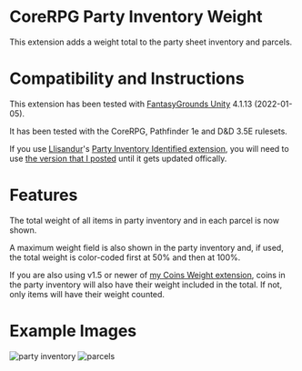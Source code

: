 # CoreRPG Party Inventory Weight
This extension adds a weight total to the party sheet inventory and parcels.

# Compatibility and Instructions
This extension has been tested with [FantasyGrounds Unity](https://www.fantasygrounds.com/home/FantasyGroundsUnity.php) 4.1.13 (2022-01-05).

It has been tested with the CoreRPG, Pathfinder 1e and D&D 3.5E rulesets.

If you use [Llisandur](https://www.fantasygrounds.com/forums/member.php?61628-Llisandur)'s [Party Inventory Identified extension](https://www.fantasygrounds.com/forums/showthread.php?40686-Extension-Party-Inventory-Identified), you will need to use [the version that I posted](https://www.fantasygrounds.com/forums/showthread.php?40686-Extension-Party-Inventory-Identified&p=606935&viewfull=1#post606935) until it gets updated offically.

# Features
The total weight of all items in party inventory and in each parcel is now shown.

A maximum weight field is also shown in the party inventory and, if used, the total weight is color-coded first at 50% and then at 100%.

If you are also using v1.5 or newer of [my Coins Weight extension](https://www.fantasygrounds.com/forums/showthread.php?67228-CoreRPG-Coins-Weight), coins in the party inventory will also have their weight included in the total. If not, only items will have their weight counted.

# Example Images
![party inventory](https://user-images.githubusercontent.com/1916835/123844723-5ded3500-d8e1-11eb-8c63-8cc0c04ee77e.png)
![parcels](https://user-images.githubusercontent.com/1916835/123844744-634a7f80-d8e1-11eb-99d5-b71bf28f1fcc.png)
